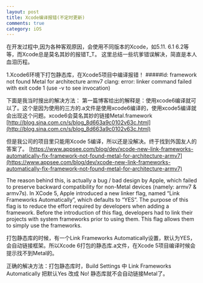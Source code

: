 ```yaml
---
layout: post
title: Xcode编译报错(不定时更新)
comments: true
category: iOS
---
```


在开发过程中,因为各种客观原因，会使用不同版本的Xcode，如5.11. 6.1 6.2等等，而Xcode总是莫名其妙的报错T_T。 这里总结一些坑爹错误解决，简直是本人血泪历程。

1.Xcode6环境下打包静态库，在Xcode5项目中编译报错！
#####ld: framework not found Metal for architecture armv7
clang: error: linker command failed with exit code 1 (use -v to see invocation)

下面是我当时搜出的解决方法：
第一篇博客给出的解释是：使用xcode6编译就可以了。这个是因为使用的三方的.a文件是使用xcode6编译的，使用xcode5编译就会出现这个问题。xcode6会莫名其妙的链接Metal.framework
[http://blog.sina.com.cn/s/blog_8d663a9c0102v63c.html](http://blog.sina.com.cn/s/blog_8d663a9c0102v63c.html)

但是我公司的项目里只能用Xcode 5编译，所以还是没解决。终于找到外国友人的答案了。
[https://www.appsee.com/blog/dev/xcode-new-link-frameworks-automatically-fix-framework-not-found-metal-for-architecture-armv7](https://www.appsee.com/blog/dev/xcode-new-link-frameworks-automatically-fix-framework-not-found-metal-for-architecture-armv7) 

The reason behind this, is actually a bug / bad design by Apple, which failed to preserve backward compatibility for non-Metal devices (namely: armv7 & armv7s).
In XCode 5, Apple introduced a new linker flag, named “Link Frameworks Automatically”, which defaults to “YES”. The purpose of this flag is to reduce the effort required by developers when adding a framework. Before the introduction of this flag, developers had to link their projects with system frameworks prior to using them. This flag allows them to simply use the frameworks.

  打包静态库的时候，有一个Link Frameworks Automatically设置，默认为YES，会自动链接框架。所以Xcode 6打包的静态库.a文件，在Xcode 5项目编译时候会提示找不到Metal的。 

正确的解决方法：打包静态库时，Build Settings 中 Link Frameworks Automatically  把默认Yes  改成 No!  静态库就不会自动链接Metal了。



 
